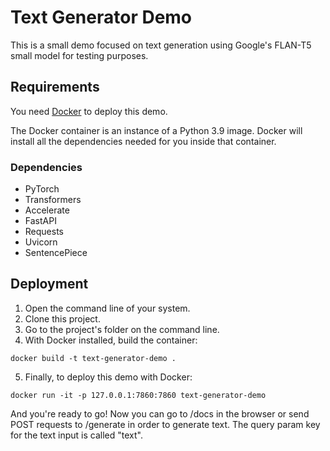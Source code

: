 # Text Generator Demo
This is a small demo focused on text generation using Google's FLAN-T5 small model for testing purposes.

## Requirements

You need [Docker](https://www.docker.com/) to deploy this demo.

The Docker container is an instance of a Python 3.9 image. Docker will install all the dependencies needed for you inside that container.

### Dependencies
- PyTorch
- Transformers
- Accelerate
- FastAPI
- Requests
- Uvicorn
- SentencePiece

## Deployment

1. Open the command line of your system.
2. Clone this project.
3. Go to the project's folder on the command line.
4. With Docker installed, build the container:

```
docker build -t text-generator-demo .
```

5. Finally, to deploy this demo with Docker:

```
docker run -it -p 127.0.0.1:7860:7860 text-generator-demo
```

And you're ready to go! Now you can go to /docs in the browser or send POST requests to /generate in order to generate text. The query param key for the text input is called "text".
